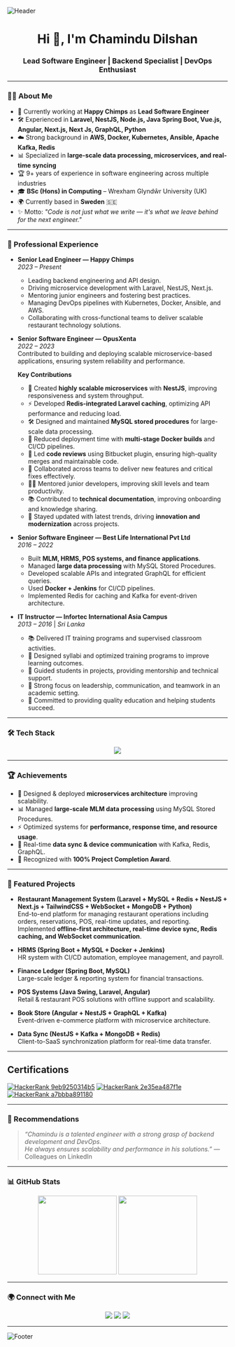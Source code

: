 ![Header](https://capsule-render.vercel.app/api?type=waving&color=0:164197,100:FFD6D6&height=200&section=header&text=Chamindu%20Dilshan&fontSize=40&fontColor=ffffff)

<h1 align="center">Hi 👋, I'm Chamindu Dilshan</h1>
<h3 align="center">Lead Software Engineer | Backend Specialist | DevOps Enthusiast</h3>

---

### 👨‍💻 About Me
- 💼 Currently working at **Happy Chimps** as **Lead Software Engineer**  
- 🛠 Experienced in **Laravel, NestJS, Node.js, Java Spring Boot, Vue.js, Angular, Next.js, Next Js, GraphQL, Python**  
- ☁️ Strong background in **AWS, Docker, Kubernetes, Ansible, Apache Kafka, Redis**  
- 📊 Specialized in **large-scale data processing, microservices, and real-time syncing**  
- 🏆 9+ years of experience in software engineering across multiple industries  
- 🎓 **BSc (Hons) in Computing** – Wrexham Glyndŵr University (UK)  
- 🌍 Currently based in **Sweden** 🇸🇪  
- ✨ Motto: *"Code is not just what we write — it's what we leave behind for the next engineer."*

---

### 🏢 Professional Experience

- **Senior Lead Engineer — Happy Chimps**  
  *2023 – Present*  
  - Leading backend engineering and API design.  
  - Driving microservice development with Laravel, NestJS, Next.js.  
  - Mentoring junior engineers and fostering best practices.  
  - Managing DevOps pipelines with Kubernetes, Docker, Ansible, and AWS.  
  - Collaborating with cross-functional teams to deliver scalable restaurant technology solutions.  

- **Senior Software Engineer — OpusXenta**  
  *2022 – 2023*  
  Contributed to building and deploying scalable microservice-based applications, ensuring system reliability and performance.  

  **Key Contributions**  
  - 🚀 Created **highly scalable microservices** with **NestJS**, improving responsiveness and system throughput.  
  - ⚡ Developed **Redis-integrated Laravel caching**, optimizing API performance and reducing load.  
  - 🛠️ Designed and maintained **MySQL stored procedures** for large-scale data processing.  
  - 🐳 Reduced deployment time with **multi-stage Docker builds** and CI/CD pipelines.  
  - 🔎 Led **code reviews** using Bitbucket plugin, ensuring high-quality merges and maintainable code.  
  - 🤝 Collaborated across teams to deliver new features and critical fixes effectively.  
  - 👨‍🏫 Mentored junior developers, improving skill levels and team productivity.  
  - 📚 Contributed to **technical documentation**, improving onboarding and knowledge sharing.  
  - 🌱 Stayed updated with latest trends, driving **innovation and modernization** across projects.  

- **Senior Software Engineer — Best Life International Pvt Ltd**  
  *2016 – 2022*  
  - Built **MLM, HRMS, POS systems, and finance applications**.  
  - Managed **large data processing** with MySQL Stored Procedures.  
  - Developed scalable APIs and integrated GraphQL for efficient queries.  
  - Used **Docker + Jenkins** for CI/CD pipelines.  
  - Implemented Redis for caching and Kafka for event-driven architecture.  

- **IT Instructor — Infortec International Asia Campus**  
  *2013 – 2016* | *Sri Lanka*  
  - 📚 Delivered IT training programs and supervised classroom activities.  
  - 📝 Designed syllabi and optimized training programs to improve learning outcomes.  
  - 👥 Guided students in projects, providing mentorship and technical support.  
  - 🏫 Strong focus on leadership, communication, and teamwork in an academic setting.  
  - 🎯 Committed to providing quality education and helping students succeed.  

---

### 🛠️ Tech Stack
<p align="center">
  <img src="https://skillicons.dev/icons?i=php,laravel,nodejs,nestjs,java,spring,mysql,mongodb,redis,graphql,docker,kubernetes,aws,git,vue,angular,react,ansible,nextjs,python" />
</p>

---

### 🏆 Achievements
- 🚀 Designed & deployed **microservices architecture** improving scalability.  
- 📊 Managed **large-scale MLM data processing** using MySQL Stored Procedures.  
- ⚡ Optimized systems for **performance, response time, and resource usage**.  
- 🔄 Real-time **data sync & device communication** with Kafka, Redis, GraphQL.  
- 🏅 Recognized with **100% Project Completion Award**.  

---

### 📂 Featured Projects
- **Restaurant Management System (Laravel + MySQL + Redis + NestJS + Next.js + TailwindCSS + WebSocket + MongoDB + Python)**  
  End-to-end platform for managing restaurant operations including orders, reservations, POS, real-time updates, and reporting.  
  Implemented **offline-first architecture, real-time device sync, Redis caching, and WebSocket communication**.  

- **HRMS (Spring Boot + MySQL + Docker + Jenkins)**  
  HR system with CI/CD automation, employee management, and payroll.  

- **Finance Ledger (Spring Boot, MySQL)**  
  Large-scale ledger & reporting system for financial transactions.  

- **POS Systems (Java Swing, Laravel, Angular)**  
  Retail & restaurant POS solutions with offline support and scalability.  

- **Book Store (Angular + NestJS + GraphQL + Kafka)**  
  Event-driven e-commerce platform with microservice architecture.  

- **Data Sync (NestJS + Kafka + MongoDB + Redis)**  
  Client-to-SaaS synchronization platform for real-time data transfer.

---

## Certifications

[![HackerRank 9eb9250314b5](https://img.shields.io/badge/HackerRank-Certificate-2EC866?logo=HackerRank&logoColor=white)](https://www.hackerrank.com/certificates/9eb9250314b5)
[![HackerRank 2e35ea487f1e](https://img.shields.io/badge/HackerRank-Certificate-2EC866?logo=HackerRank&logoColor=white)](https://www.hackerrank.com/certificates/2e35ea487f1e)
[![HackerRank a7bbba891180](https://img.shields.io/badge/HackerRank-Certificate-2EC866?logo=HackerRank&logoColor=white)](https://www.hackerrank.com/certificates/a7bbba891180)

---

### 💬 Recommendations
> *“Chamindu is a talented engineer with a strong grasp of backend development and DevOps.  
He always ensures scalability and performance in his solutions.”* — Colleagues on LinkedIn  

---

### 📊 GitHub Stats
<p align="center">
  <img height="180em" src="https://github-readme-stats.vercel.app/api?username=chamindudilshanjayasinghe&show_icons=true&theme=tokyonight" />
  <img height="180em" src="https://github-readme-stats.vercel.app/api/top-langs/?username=chamindudilshanjayasinghe&layout=compact&theme=tokyonight" />
</p>

---

### 🌍 Connect with Me
<p align="center">
  <a href="https://www.linkedin.com/in/chamindud/" target="_blank"><img src="https://skillicons.dev/icons?i=linkedin" /></a>
  <a href="mailto:chamindu.developer@gmail.com"><img src="https://skillicons.dev/icons?i=gmail" /></a>
  <a href="https://github.com/chamindudilshanjayasinghe"><img src="https://skillicons.dev/icons?i=github" /></a>
</p>

---

![Footer](https://capsule-render.vercel.app/api?type=waving&color=0:FFD6D6,100:164197&height=150&section=footer)
